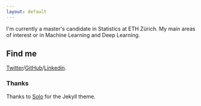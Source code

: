 ```yaml
---
layout: default
---
```


I'm currently a master's candidate in Statistics at ETH Zürich. My main areas of interest or in Machine Learning and Deep Learning.


## Find me
 [Twitter](http://twitter.com/SamKezz)/[GitHub](http://github.com/skezle)/[Linkedin](https://uk.linkedin.com/pub/samuel-kessler/39/aa2/79).

### Thanks

Thanks to [Solo](http://chibicode.github.io/solo) for the Jekyll theme.
